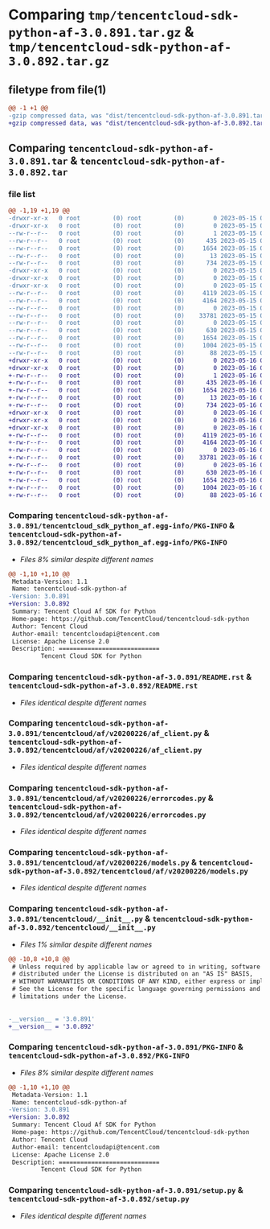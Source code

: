 # Comparing `tmp/tencentcloud-sdk-python-af-3.0.891.tar.gz` & `tmp/tencentcloud-sdk-python-af-3.0.892.tar.gz`

## filetype from file(1)

```diff
@@ -1 +1 @@
-gzip compressed data, was "dist/tencentcloud-sdk-python-af-3.0.891.tar", last modified: Mon May 15 02:12:56 2023, max compression
+gzip compressed data, was "dist/tencentcloud-sdk-python-af-3.0.892.tar", last modified: Tue May 16 00:26:36 2023, max compression
```

## Comparing `tencentcloud-sdk-python-af-3.0.891.tar` & `tencentcloud-sdk-python-af-3.0.892.tar`

### file list

```diff
@@ -1,19 +1,19 @@
-drwxr-xr-x   0 root         (0) root         (0)        0 2023-05-15 02:12:56.000000 tencentcloud-sdk-python-af-3.0.891/
-drwxr-xr-x   0 root         (0) root         (0)        0 2023-05-15 02:12:56.000000 tencentcloud-sdk-python-af-3.0.891/tencentcloud_sdk_python_af.egg-info/
--rw-r--r--   0 root         (0) root         (0)        1 2023-05-15 02:12:56.000000 tencentcloud-sdk-python-af-3.0.891/tencentcloud_sdk_python_af.egg-info/dependency_links.txt
--rw-r--r--   0 root         (0) root         (0)      435 2023-05-15 02:12:56.000000 tencentcloud-sdk-python-af-3.0.891/tencentcloud_sdk_python_af.egg-info/SOURCES.txt
--rw-r--r--   0 root         (0) root         (0)     1654 2023-05-15 02:12:56.000000 tencentcloud-sdk-python-af-3.0.891/tencentcloud_sdk_python_af.egg-info/PKG-INFO
--rw-r--r--   0 root         (0) root         (0)       13 2023-05-15 02:12:56.000000 tencentcloud-sdk-python-af-3.0.891/tencentcloud_sdk_python_af.egg-info/top_level.txt
--rw-r--r--   0 root         (0) root         (0)      734 2023-05-15 02:12:56.000000 tencentcloud-sdk-python-af-3.0.891/README.rst
-drwxr-xr-x   0 root         (0) root         (0)        0 2023-05-15 02:12:56.000000 tencentcloud-sdk-python-af-3.0.891/tencentcloud/
-drwxr-xr-x   0 root         (0) root         (0)        0 2023-05-15 02:12:56.000000 tencentcloud-sdk-python-af-3.0.891/tencentcloud/af/
-drwxr-xr-x   0 root         (0) root         (0)        0 2023-05-15 02:12:56.000000 tencentcloud-sdk-python-af-3.0.891/tencentcloud/af/v20200226/
--rw-r--r--   0 root         (0) root         (0)     4119 2023-05-15 02:12:56.000000 tencentcloud-sdk-python-af-3.0.891/tencentcloud/af/v20200226/af_client.py
--rw-r--r--   0 root         (0) root         (0)     4164 2023-05-15 02:12:56.000000 tencentcloud-sdk-python-af-3.0.891/tencentcloud/af/v20200226/errorcodes.py
--rw-r--r--   0 root         (0) root         (0)        0 2023-05-15 02:12:56.000000 tencentcloud-sdk-python-af-3.0.891/tencentcloud/af/v20200226/__init__.py
--rw-r--r--   0 root         (0) root         (0)    33781 2023-05-15 02:12:56.000000 tencentcloud-sdk-python-af-3.0.891/tencentcloud/af/v20200226/models.py
--rw-r--r--   0 root         (0) root         (0)        0 2023-05-15 02:12:56.000000 tencentcloud-sdk-python-af-3.0.891/tencentcloud/af/__init__.py
--rw-r--r--   0 root         (0) root         (0)      630 2023-05-15 02:12:56.000000 tencentcloud-sdk-python-af-3.0.891/tencentcloud/__init__.py
--rw-r--r--   0 root         (0) root         (0)     1654 2023-05-15 02:12:56.000000 tencentcloud-sdk-python-af-3.0.891/PKG-INFO
--rw-r--r--   0 root         (0) root         (0)     1004 2023-05-15 02:12:56.000000 tencentcloud-sdk-python-af-3.0.891/setup.py
--rw-r--r--   0 root         (0) root         (0)       88 2023-05-15 02:12:56.000000 tencentcloud-sdk-python-af-3.0.891/setup.cfg
+drwxr-xr-x   0 root         (0) root         (0)        0 2023-05-16 00:26:36.000000 tencentcloud-sdk-python-af-3.0.892/
+drwxr-xr-x   0 root         (0) root         (0)        0 2023-05-16 00:26:36.000000 tencentcloud-sdk-python-af-3.0.892/tencentcloud_sdk_python_af.egg-info/
+-rw-r--r--   0 root         (0) root         (0)        1 2023-05-16 00:26:36.000000 tencentcloud-sdk-python-af-3.0.892/tencentcloud_sdk_python_af.egg-info/dependency_links.txt
+-rw-r--r--   0 root         (0) root         (0)      435 2023-05-16 00:26:36.000000 tencentcloud-sdk-python-af-3.0.892/tencentcloud_sdk_python_af.egg-info/SOURCES.txt
+-rw-r--r--   0 root         (0) root         (0)     1654 2023-05-16 00:26:36.000000 tencentcloud-sdk-python-af-3.0.892/tencentcloud_sdk_python_af.egg-info/PKG-INFO
+-rw-r--r--   0 root         (0) root         (0)       13 2023-05-16 00:26:36.000000 tencentcloud-sdk-python-af-3.0.892/tencentcloud_sdk_python_af.egg-info/top_level.txt
+-rw-r--r--   0 root         (0) root         (0)      734 2023-05-16 00:26:35.000000 tencentcloud-sdk-python-af-3.0.892/README.rst
+drwxr-xr-x   0 root         (0) root         (0)        0 2023-05-16 00:26:36.000000 tencentcloud-sdk-python-af-3.0.892/tencentcloud/
+drwxr-xr-x   0 root         (0) root         (0)        0 2023-05-16 00:26:36.000000 tencentcloud-sdk-python-af-3.0.892/tencentcloud/af/
+drwxr-xr-x   0 root         (0) root         (0)        0 2023-05-16 00:26:36.000000 tencentcloud-sdk-python-af-3.0.892/tencentcloud/af/v20200226/
+-rw-r--r--   0 root         (0) root         (0)     4119 2023-05-16 00:26:35.000000 tencentcloud-sdk-python-af-3.0.892/tencentcloud/af/v20200226/af_client.py
+-rw-r--r--   0 root         (0) root         (0)     4164 2023-05-16 00:26:35.000000 tencentcloud-sdk-python-af-3.0.892/tencentcloud/af/v20200226/errorcodes.py
+-rw-r--r--   0 root         (0) root         (0)        0 2023-05-16 00:26:35.000000 tencentcloud-sdk-python-af-3.0.892/tencentcloud/af/v20200226/__init__.py
+-rw-r--r--   0 root         (0) root         (0)    33781 2023-05-16 00:26:35.000000 tencentcloud-sdk-python-af-3.0.892/tencentcloud/af/v20200226/models.py
+-rw-r--r--   0 root         (0) root         (0)        0 2023-05-16 00:26:35.000000 tencentcloud-sdk-python-af-3.0.892/tencentcloud/af/__init__.py
+-rw-r--r--   0 root         (0) root         (0)      630 2023-05-16 00:26:35.000000 tencentcloud-sdk-python-af-3.0.892/tencentcloud/__init__.py
+-rw-r--r--   0 root         (0) root         (0)     1654 2023-05-16 00:26:36.000000 tencentcloud-sdk-python-af-3.0.892/PKG-INFO
+-rw-r--r--   0 root         (0) root         (0)     1004 2023-05-16 00:26:35.000000 tencentcloud-sdk-python-af-3.0.892/setup.py
+-rw-r--r--   0 root         (0) root         (0)       88 2023-05-16 00:26:36.000000 tencentcloud-sdk-python-af-3.0.892/setup.cfg
```

### Comparing `tencentcloud-sdk-python-af-3.0.891/tencentcloud_sdk_python_af.egg-info/PKG-INFO` & `tencentcloud-sdk-python-af-3.0.892/tencentcloud_sdk_python_af.egg-info/PKG-INFO`

 * *Files 8% similar despite different names*

```diff
@@ -1,10 +1,10 @@
 Metadata-Version: 1.1
 Name: tencentcloud-sdk-python-af
-Version: 3.0.891
+Version: 3.0.892
 Summary: Tencent Cloud Af SDK for Python
 Home-page: https://github.com/TencentCloud/tencentcloud-sdk-python
 Author: Tencent Cloud
 Author-email: tencentcloudapi@tencent.com
 License: Apache License 2.0
 Description: ============================
         Tencent Cloud SDK for Python
```

### Comparing `tencentcloud-sdk-python-af-3.0.891/README.rst` & `tencentcloud-sdk-python-af-3.0.892/README.rst`

 * *Files identical despite different names*

### Comparing `tencentcloud-sdk-python-af-3.0.891/tencentcloud/af/v20200226/af_client.py` & `tencentcloud-sdk-python-af-3.0.892/tencentcloud/af/v20200226/af_client.py`

 * *Files identical despite different names*

### Comparing `tencentcloud-sdk-python-af-3.0.891/tencentcloud/af/v20200226/errorcodes.py` & `tencentcloud-sdk-python-af-3.0.892/tencentcloud/af/v20200226/errorcodes.py`

 * *Files identical despite different names*

### Comparing `tencentcloud-sdk-python-af-3.0.891/tencentcloud/af/v20200226/models.py` & `tencentcloud-sdk-python-af-3.0.892/tencentcloud/af/v20200226/models.py`

 * *Files identical despite different names*

### Comparing `tencentcloud-sdk-python-af-3.0.891/tencentcloud/__init__.py` & `tencentcloud-sdk-python-af-3.0.892/tencentcloud/__init__.py`

 * *Files 1% similar despite different names*

```diff
@@ -10,8 +10,8 @@
 # Unless required by applicable law or agreed to in writing, software
 # distributed under the License is distributed on an "AS IS" BASIS,
 # WITHOUT WARRANTIES OR CONDITIONS OF ANY KIND, either express or implied.
 # See the License for the specific language governing permissions and
 # limitations under the License.
 
 
-__version__ = '3.0.891'
+__version__ = '3.0.892'
```

### Comparing `tencentcloud-sdk-python-af-3.0.891/PKG-INFO` & `tencentcloud-sdk-python-af-3.0.892/PKG-INFO`

 * *Files 8% similar despite different names*

```diff
@@ -1,10 +1,10 @@
 Metadata-Version: 1.1
 Name: tencentcloud-sdk-python-af
-Version: 3.0.891
+Version: 3.0.892
 Summary: Tencent Cloud Af SDK for Python
 Home-page: https://github.com/TencentCloud/tencentcloud-sdk-python
 Author: Tencent Cloud
 Author-email: tencentcloudapi@tencent.com
 License: Apache License 2.0
 Description: ============================
         Tencent Cloud SDK for Python
```

### Comparing `tencentcloud-sdk-python-af-3.0.891/setup.py` & `tencentcloud-sdk-python-af-3.0.892/setup.py`

 * *Files identical despite different names*

